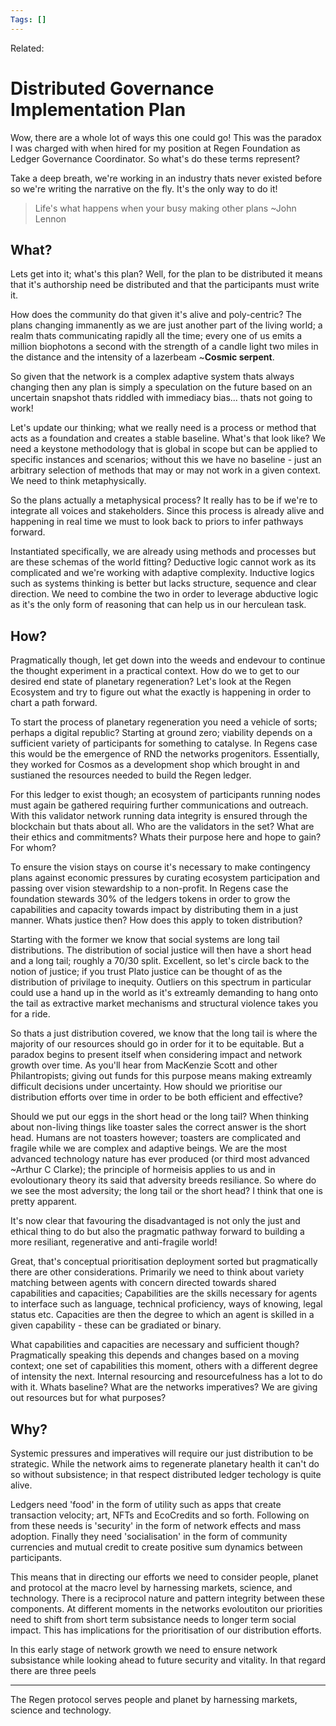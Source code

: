 ```yaml
---
Tags: []
---
```

Related: 
# Distributed Governance Implementation Plan

Wow, there are a whole lot of ways this one could go! This was the paradox I was charged with when hired for my position at Regen Foundation as Ledger Governance Coordinator. So what's do these terms represent? 

Take a deep breath, we're working in an industry thats never existed before so we're writing the narrative on the fly. It's the only way to do it! 

> Life's what happens when your busy making other plans ~John Lennon

## What?
Lets get into it; what's this plan? Well, for the plan to be distributed it means that it's authorship need be distributed and that the participants must write it. 

How does the community do that given it's alive and poly-centric? The plans changing immanently as we are just another part of the living world; a realm thats communicating rapidly all the time; every one of us emits a million biophotons a second with the strength of a candle light two miles in the distance and the intensity of a lazerbeam ~**Cosmic serpent**. 

So given that the network is a complex adaptive system thats always changing then any plan is simply a speculation on the future based on an uncertain snapshot thats riddled with immediacy bias... thats not going to work! 

Let's update our thinking; what we really need is a process or method that acts as a foundation and creates a stable baseline. What's that look like? We need a keystone methodology that is global in scope but can be applied to specific instances and scenarios; without this we have no baseline - just an arbitrary selection of methods that may or may not work in a given context. We need to think metaphysically.

So the plans actually a metaphysical process? It really has to be if we're to integrate all voices and stakeholders. Since this process is already alive and happening in real time we must to look back to priors to infer pathways forward. 

Instantiated specifically, we are already using methods and processes but are these schemas of the world fitting? Deductive logic cannot work as its complicated and we're working with adaptive complexity. Inductive logics such as systems thinking is better but lacks structure, sequence and clear direction. We need to combine the two in order to leverage abductive logic as it's the only form of reasoning that can help us in our herculean task.

## How?
Pragmatically though, let get down into the weeds and endevour to continue the thought experiment in a practical context. How do we to get to our desired end state of planetary regeneration? Let's look at the Regen Ecosystem and try to figure out what the exactly is happening in order to chart a path forward. 

To start the process of planetary regeneration you need a vehicle of sorts; perhaps a digital republic? Starting at ground zero; viability depends on a sufficient variety of participants for something to catalyse. In Regens case this would be the emergence of RND the networks progenitors. Essentially, they worked for Cosmos as a development shop which brought in and sustianed the resources needed to build the Regen ledger. 

For this ledger to exist though; an ecosystem of participants running nodes must again be gathered requiring further communications and outreach. With this validator network running data integrity is ensured through the blockchain but thats about all. Who are the validators in the set? What are their ethics and commitments? Whats their purpose here and hope to gain? For whom?

To ensure the vision stays on course it's necessary to make contingency plans against economic pressures by curating ecosystem participation and passing over vision stewardship to a non-profit. In Regens case the foundation stewards 30% of the ledgers tokens in order to grow the capabilities and capacity towards impact by distributing them in a just manner. Whats justice then? How does this apply to token distribution?

Starting with the former we know that social systems are long tail distributions. The distribution of social justice will then have a short head and a long tail; roughly a 70/30 split. Excellent, so let's circle back to the notion of justice; if you trust Plato justice can be thought of as the distribution of privilage to inequity. Outliers on this spectrum in particular could use a hand up in the world as it's extreamly demanding to hang onto the tail as extractive market mechanisms and structural violence takes you for a ride. 

So thats a just distribution covered, we know that the long tail is where the majority of our resources should go in order for it to be equitable. But a paradox begins to present itself when considering impact and network growth over time. As you'll hear from MacKenzie Scott and other Philantropists; giving out funds for this purpose means making extreamly difficult decisions under uncertainty. How should we prioritise our distribution efforts over time in order to be both efficient and effective? 

Should we put our eggs in the short head or the long tail? When thinking about non-living things like toaster sales the correct answer is the short head. Humans are not toasters however; toasters are complicated and fragile while we are complex and adaptive beings. We are the most advanced technology nature has ever produced (or third most advanced ~Arthur C Clarke); the principle of hormeisis applies to us and in evoloutionary theory its said that adversity breeds resiliance. So where do we see the most adversity; the long tail or the short head? I think that one is pretty apparent.

It's now clear that favouring the disadvantaged is not only the just and ethical thing to do but also the pragmatic pathway forward to building a more resiliant, regenerative and anti-fragile world! 

Great, that's conceptual prioritisation deployment sorted but pragmatically there are other considerations. Primarily we need to think about variety matching between agents with concern directed towards shared capabilities and capacities; Capabilities are the skills necessary for agents to interface such as language, technical proficiency, ways of knowing, legal status etc. Capacities are then the degree to which an agent is skilled in a given capability - these can be gradiated or binary.

What capabilities and capacities are necessary and sufficient though? Pragmatically speaking this depends and changes based on a moving context; one set of capabilities this moment, others with a different degree of intensity the next. Internal resourcing and resourcefulness has a lot to do with it. Whats baseline? What are the networks imperatives? We are giving out resources but for what purposes?

## Why?
Systemic pressures and imperatives will require our just distribution to be strategic.
While the network aims to regenerate planetary health it can't do so without subsistence; in that respect distributed ledger techology is quite alive. 

Ledgers need 'food' in the form of utility such as apps that create transaction velocity; art, NFTs and EcoCredits and so forth. Following on from these needs is 'security' in the form of network effects and mass adoption. Finally they need 'socialisation' in the form of community currencies and mutual credit to create positive sum dynamics between participants.

This means that in directing our efforts we need to consider people, planet and protocol at the macro level by harnessing markets, science, and technology. There is a reciprocol nature and pattern integrity between these components. At different moments in the networks evoloutiton our priorities need to shift from short term subsistance needs to longer term social impact. This has implications for the prioritisation of our distribution efforts. 

In this early stage of network growth we need to ensure network subsistance while looking ahead to future security and vitality. In that regard there are three peels 


---
The Regen protocol serves people and planet by harnessing markets, science and technology. 
